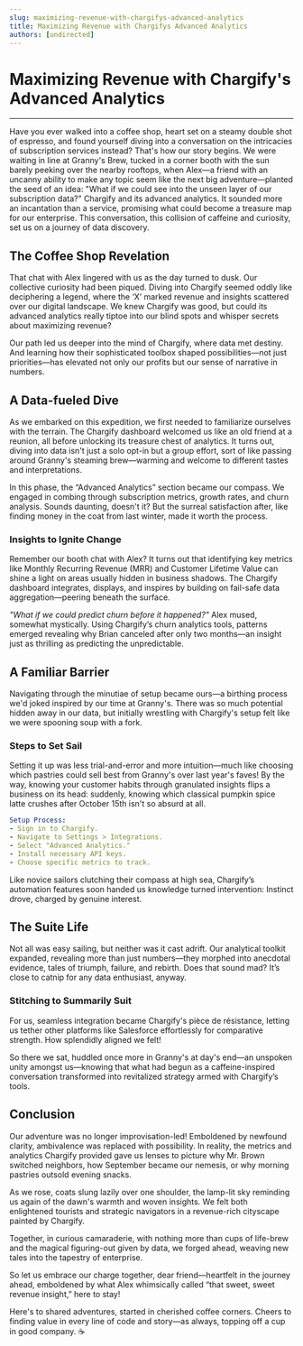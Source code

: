 ```yaml
---
slug: maximizing-revenue-with-chargifys-advanced-analytics
title: Maximizing Revenue with Chargifys Advanced Analytics
authors: [undirected]
---
```



# Maximizing Revenue with Chargify's Advanced Analytics 

---

Have you ever walked into a coffee shop, heart set on a steamy double shot of espresso, and found yourself diving into a conversation on the intricacies of subscription services instead? That's how our story begins. We were waiting in line at Granny's Brew, tucked in a corner booth with the sun barely peeking over the nearby rooftops, when Alex—a friend with an uncanny ability to make any topic seem like the next big adventure—planted the seed of an idea: "What if we could see into the unseen layer of our subscription data?" Chargify and its advanced analytics. It sounded more an incantation than a service, promising what could become a treasure map for our enterprise. This conversation, this collision of caffeine and curiosity, set us on a journey of data discovery.

## The Coffee Shop Revelation

That chat with Alex lingered with us as the day turned to dusk. Our collective curiosity had been piqued. Diving into Chargify seemed oddly like deciphering a legend, where the ‘X’ marked revenue and insights scattered over our digital landscape. We knew Chargify was good, but could its advanced analytics really tiptoe into our blind spots and whisper secrets about maximizing revenue?

Our path led us deeper into the mind of Chargify, where data met destiny. And learning how their sophisticated toolbox shaped possibilities—not just priorities—has elevated not only our profits but our sense of narrative in numbers.

## A Data-fueled Dive

As we embarked on this expedition, we first needed to familiarize ourselves with the terrain. The Chargify dashboard welcomed us like an old friend at a reunion, all before unlocking its treasure chest of analytics. It turns out, diving into data isn't just a solo opt-in but a group effort, sort of like passing around Granny's steaming brew—warming and welcome to different tastes and interpretations.

In this phase, the “Advanced Analytics” section became our compass. We engaged in combing through subscription metrics, growth rates, and churn analysis. Sounds daunting, doesn't it? But the surreal satisfaction after, like finding money in the coat from last winter, made it worth the process.

### Insights to Ignite Change

Remember our booth chat with Alex? It turns out that identifying key metrics like Monthly Recurring Revenue (MRR) and Customer Lifetime Value can shine a light on areas usually hidden in business shadows. The Chargify dashboard integrates, displays, and inspires by building on fail-safe data aggregation—peering beneath the surface.

*"What if we could predict churn before it happened?"* Alex mused, somewhat mystically. Using Chargify’s churn analytics tools, patterns emerged revealing why Brian canceled after only two months—an insight just as thrilling as predicting the unpredictable.

## A Familiar Barrier

Navigating through the minutiae of setup became ours—a birthing process we'd joked inspired by our time at Granny's. There was so much potential hidden away in our data, but initially wrestling with Chargify's setup felt like we were spooning soup with a fork.

### Steps to Set Sail

Setting it up was less trial-and-error and more intuition—much like choosing which pastries could sell best from Granny's over last year's faves! By the way, knowing your customer habits through granulated insights flips a business on its head: suddenly, knowing which classical pumpkin spice latte crushes after October 15th isn't so absurd at all.

```yaml
Setup Process:
- Sign in to Chargify.
- Navigate to Settings > Integrations.
- Select "Advanced Analytics."
- Install necessary API keys.
- Choose specific metrics to track.
```

Like novice sailors clutching their compass at high sea, Chargify’s automation features soon handed us knowledge turned intervention: Instinct drove, charged by genuine interest.

## The Suite Life

Not all was easy sailing, but neither was it cast adrift. Our analytical toolkit expanded, revealing more than just numbers—they morphed into anecdotal evidence, tales of triumph, failure, and rebirth. Does that sound mad? It’s close to catnip for any data enthusiast, anyway.

### Stitching to Summarily Suit

For us, seamless integration became Chargify's pièce de résistance, letting us tether other platforms like Salesforce effortlessly for comparative strength. How splendidly aligned we felt!

So there we sat, huddled once more in Granny's at day's end—an unspoken unity amongst us—knowing that what had begun as a caffeine-inspired conversation transformed into revitalized strategy armed with Chargify’s tools.

## Conclusion

Our adventure was no longer improvisation-led! Emboldened by newfound clarity, ambivalence was replaced with possibility. In reality, the metrics and analytics Chargify provided gave us lenses to picture why Mr. Brown switched neighbors, how September became our nemesis, or why morning pastries outsold evening snacks.

As we rose, coats slung lazily over one shoulder, the lamp-lit sky reminding us again of the dawn's warmth and woven insights. We felt both enlightened tourists and strategic navigators in a revenue-rich cityscape painted by Chargify.

Together, in curious camaraderie, with nothing more than cups of life-brew and the magical figuring-out given by data, we forged ahead, weaving new tales into the tapestry of enterprise.

So let us embrace our charge together, dear friend—heartfelt in the journey ahead, emboldened by what Alex whimsically called “that sweet, sweet revenue insight,” here to stay!

Here's to shared adventures, started in cherished coffee corners. Cheers to finding value in every line of code and story—as always, topping off a cup in good company. ☕